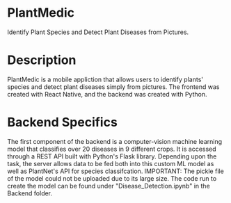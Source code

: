 # PlantMedic
Identify Plant Species and Detect Plant Diseases from Pictures.

# Description
PlantMedic is a mobile appliction that allows users to identify plants' species and detect plant diseases simply from pictures. The frontend was created with React Native, and the backend was created with Python.

# Backend Specifics
The first component of the backend is a computer-vision machine learning model that classifies over 20 diseases in 9 different crops. It is accessed through a REST API built with Python's Flask library. Depending upon the task, the server allows data to be fed both into this custom ML model as well as PlantNet's API for species classifcation. 
IMPORTANT: The pickle file of the model could not be uploaded due to its large size. The code run to create the model can be found under "Disease_Detection.ipynb" in the Backend folder. 
